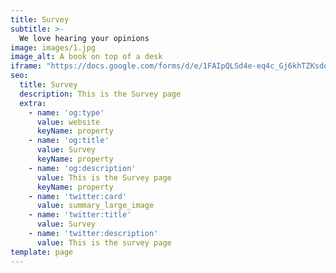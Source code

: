 ```yaml
---
title: Survey
subtitle: >-
  We love hearing your opinions
image: images/1.jpg
image_alt: A book on top of a desk
iframe: "https://docs.google.com/forms/d/e/1FAIpQLSd4e-eq4c_Gj6khTZKsdoQDULyjdf5iSqDjmCYNf4YqvP2okQ/viewform?embedded=true"
seo:
  title: Survey
  description: This is the Survey page
  extra:
    - name: 'og:type'
      value: website
      keyName: property
    - name: 'og:title'
      value: Survey
      keyName: property
    - name: 'og:description'
      value: This is the Survey page
      keyName: property
    - name: 'twitter:card'
      value: summary_large_image
    - name: 'twitter:title'
      value: Survey
    - name: 'twitter:description'
      value: This is the survey page
template: page
---
```

